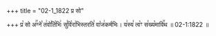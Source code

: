 +++
title = "02-1_1822 प्र सो"

+++
प्र꣡ सो अ꣢꣯ग्ने꣣ त꣢वो꣣ति꣡भिः꣢ सु꣣वि꣡रा꣢भिस्तरति꣣ वा꣡ज꣢कर्मभिः। य꣢स्य꣣ त्व꣡ꣳ स꣣ख्य꣡मावि꣢꣯थ ॥ 02-1:1822 ॥